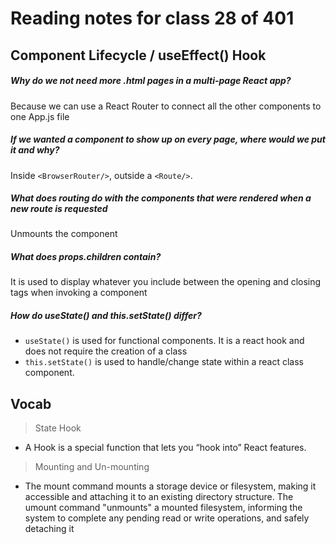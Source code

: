 # Reading notes for class 28 of 401

## Component Lifecycle / useEffect() Hook

##### Why do we not need more .html pages in a multi-page React app?
Because we can use a React Router to connect all the other components to one App.js file

##### If we wanted a component to show up on every page, where would we put it and why?
Inside `<BrowserRouter/>`, outside a `<Route/>`.

##### What does routing do with the components that were rendered when a new route is requested
Unmounts the component

##### What does props.children contain?
It is used to display whatever you include between the opening and closing tags when invoking a component

##### How do useState() and this.setState() differ?
- `useState()` is used for functional components. It is a react hook and does not require the creation of a class
- `this.setState()` is used to handle/change state within a react class component.

## Vocab

> State Hook 
* A Hook is a special function that lets you “hook into” React features.

> Mounting and Un-mounting
* The mount command mounts a storage device or filesystem, making it accessible and attaching it to an existing directory structure. The umount command "unmounts" a mounted filesystem, informing the system to complete any pending read or write operations, and safely detaching it
